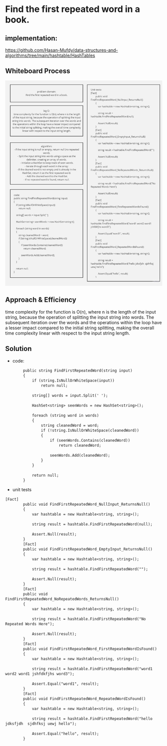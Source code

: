 # Find the first repeated word in a book.

## implementation: 
https://github.com/Hasan-Mufdy/data-structures-and-algorithms/tree/main/hashtable/HashTables

## Whiteboard Process
![Whiteboard](hashmaprepeatedword.jpg)

## Approach & Efficiency
time complexity for the function is O(n), where n is the length of the input string, because the operation of splitting the input string into words. The subsequent iteration over the words and the operations within the loop have a lesser impact compared to the initial string splitting, making the overall time complexity linear with respect to the input string length.

## Solution
- code:
```
        public string FindFirstRepeatedWord(string input)
        {
            if (string.IsNullOrWhiteSpace(input))
                return null;

            string[] words = input.Split(' ');

            HashSet<string> seenWords = new HashSet<string>();

            foreach (string word in words)
            {
                string cleanedWord = word;
                if (!string.IsNullOrWhiteSpace(cleanedWord))
                {
                    if (seenWords.Contains(cleanedWord))
                        return cleanedWord;

                    seenWords.Add(cleanedWord);
                }
            }

            return null;
        }
```

- unit tests
```
[Fact]
        public void FindFirstRepeatedWord_NullInput_ReturnsNull()
        {
            var hashtable = new Hashtable<string, string>();

            string result = hashtable.FindFirstRepeatedWord(null);

            Assert.Null(result);
        }
        [Fact]
        public void FindFirstRepeatedWord_EmptyInput_ReturnsNull()
        {
            var hashtable = new Hashtable<string, string>();

            string result = hashtable.FindFirstRepeatedWord("");

            Assert.Null(result);
        }
        [Fact]
        public void FindFirstRepeatedWord_NoRepeatedWords_ReturnsNull()
        {
            var hashtable = new Hashtable<string, string>();

            string result = hashtable.FindFirstRepeatedWord("No Repeated Words Here");

            Assert.Null(result);
        }
        [Fact]
        public void FindFirstRepeatedWord_FirstRepeatedWordIsFound()
        {
            var hashtable = new Hashtable<string, string>();

            string result = hashtable.FindFirstRepeatedWord("word1 word2 word1 jshfdkfjhs word3");

            Assert.Equal("word1", result);
        }
        [Fact]
        public void FindFirstRepeatedWord_RepeatedWordIsFound()
        {
            var hashtable = new Hashtable<string, string>();

            string result = hashtable.FindFirstRepeatedWord("hello jdksfjdh  sjdhfksj uewj hello");

            Assert.Equal("hello", result);
        }
```
